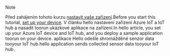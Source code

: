 > [!NOTE]
> <span data-ttu-id="7f4ae-101">Před zahájením tohoto kurzu [nastavit vaše zařízení](../articles/iot-hub/iot-hub-raspberry-pi-kit-node-get-started.md).</span><span class="sxs-lookup"><span data-stu-id="7f4ae-101">Before you start this tutorial, [set up your device](../articles/iot-hub/iot-hub-raspberry-pi-kit-node-get-started.md).</span></span> <span data-ttu-id="7f4ae-102">V článku hello nastavení zařízení Azure IoT a IoT hub a nasadit toorun ukázkové aplikace na zařízení.</span><span class="sxs-lookup"><span data-stu-id="7f4ae-102">In hello article, you set up your Azure IoT device and IoT hub, and you deploy a sample application toorun on your device.</span></span> <span data-ttu-id="7f4ae-103">aplikace Hello odešle shromážděné senzor data tooyour IoT hub.</span><span class="sxs-lookup"><span data-stu-id="7f4ae-103">hello application sends collected sensor data tooyour IoT hub.</span></span>
